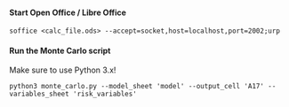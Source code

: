 #### Start Open Office / Libre Office
 `soffice <calc_file.ods> --accept=socket,host=localhost,port=2002;urp`
 
#### Run the Monte Carlo script
Make sure to use Python 3.x!

`python3 monte_carlo.py --model_sheet 'model' --output_cell 'A17' --variables_sheet 'risk_variables'`